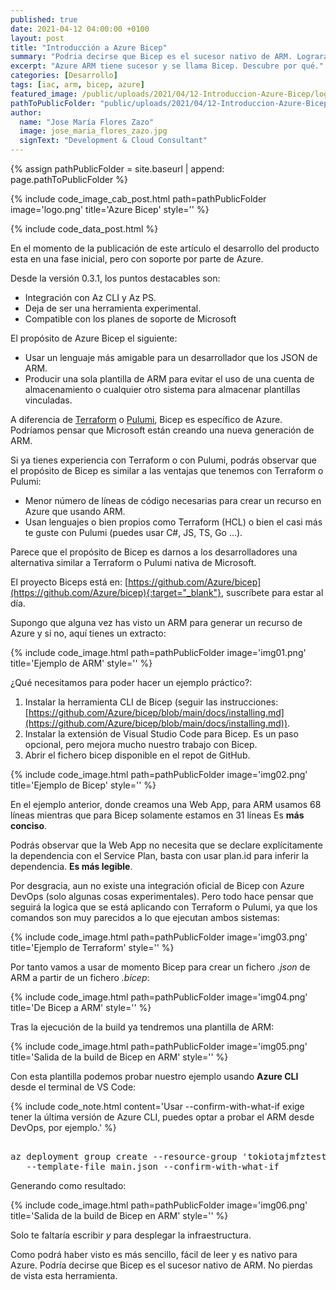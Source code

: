 ```yaml
---
published: true
date: 2021-04-12 04:00:00 +0100
layout: post
title: "Introducción a Azure Bicep"
summary: "Podria decirse que Bicep es el sucesor nativo de ARM. Logrará que nuestra IaC sea más sencilla, amigable y fácil de mantener."
excerpt: "Azure ARM tiene sucesor y se llama Bicep. Descubre por qué."
categories: [Desarrollo]
tags: [iac, arm, bicep, azure]
featured_image: /public/uploads/2021/04/12-Introduccion-Azure-Bicep/logo.png
pathToPublicFolder: "public/uploads/2021/04/12-Introduccion-Azure-Bicep"
author:
  name: "Jose María Flores Zazo"
  image: jose_maria_flores_zazo.jpg
  signText: "Development & Cloud Consultant"
---
```

{% assign pathPublicFolder = site.baseurl | append: page.pathToPublicFolder %}

{% include code_image_cab_post.html path=pathPublicFolder
image='logo.png'
title='Azure Bicep'
style=''
%}

{% include
code_data_post.html
%}

En el momento de la publicación de este artículo el desarrollo del producto esta en una fase inicial, pero con soporte por parte de Azure.

Desde la versión 0.3.1, los puntos destacables son:

*	Integración con Az CLI y Az PS.
*	Deja de ser una herramienta experimental.
* Compatible con los planes de soporte de Microsoft

El propósito de Azure Bicep el siguiente:

* Usar un lenguaje más amigable para un desarrollador que los JSON de ARM.
* Producir una sola plantilla de ARM para evitar el uso de una cuenta de almacenamiento o cualquier otro sistema para almacenar plantillas vinculadas.
  
A diferencia de [Terraform](https://www.terraform.io/) o [Pulumi](https://www.pulumi.com/), Bicep es específico de Azure. Podríamos pensar que Microsoft están creando una nueva generación de ARM.

Si ya tienes experiencia con Terraform o con Pulumi, podrás observar que el propósito de Bicep es similar a las ventajas que tenemos con Terraform o Pulumi: 

* Menor número de líneas de código necesarias para crear un recurso en Azure que usando ARM.
* Usan lenguajes o bien propios como Terraform (HCL) o bien el casi más te guste con Pulumi (puedes usar C#, JS, TS, Go …).

Parece que el propósito de Bicep es darnos a los desarrolladores una alternativa similar a Terraform o Pulumi nativa de Microsoft.

El proyecto Biceps está en: [https://github.com/Azure/bicep](https://github.com/Azure/bicep){:target="_blank"}, suscríbete para estar al día.

Supongo que alguna vez has visto un ARM para generar un recurso de Azure y si no, aquí tienes un extracto:

{% include code_image.html path=pathPublicFolder
image='img01.png'
title='Ejemplo de ARM'
style=''
%}

¿Qué necesitamos para poder hacer un ejemplo práctico?:

1.	Instalar la herramienta CLI de Bicep (seguir las instrucciones: [https://github.com/Azure/bicep/blob/main/docs/installing.md](https://github.com/Azure/bicep/blob/main/docs/installing.md)).
2.	Instalar la extensión de Visual Studio Code para Bicep. Es un paso opcional, pero mejora mucho nuestro trabajo con Bicep.
3.	Abrir el fichero bicep disponible en el repot de GitHub.

{% include code_image.html path=pathPublicFolder
image='img02.png'
title='Ejemplo de Bicep'
style=''
%}

En el ejemplo anterior, donde creamos una Web App, para ARM usamos 68 líneas mientras que para Bicep solamente estamos en 31 líneas Es **más conciso**.

Podrás observar que la Web App no necesita que se declare explícitamente la dependencia con el Service Plan, basta con usar plan.id para inferir la dependencia. **Es más legible**.

Por desgracia, aun no existe una integración oficial de Bicep con Azure DevOps (solo algunas cosas experimentales). Pero todo hace pensar que seguirá la logica que se está aplicando con Terraform o Pulumi, ya que los comandos son muy parecidos a lo que ejecutan ambos sistemas:

{% include code_image.html path=pathPublicFolder
image='img03.png'
title='Ejemplo de Terraform'
style=''
%}

Por tanto vamos a usar de momento Bicep para crear un fichero _.json_ de ARM a partir de un fichero _.bicep_:

{% include code_image.html path=pathPublicFolder
image='img04.png'
title='De Bicep a ARM'
style=''
%}

Tras la ejecución de la build ya tendremos una plantilla de ARM:

{% include code_image.html path=pathPublicFolder
image='img05.png'
title='Salida de la build de Bicep en ARM'
style=''
%}

Con esta plantilla podemos probar nuestro ejemplo usando **Azure CLI** desde el terminal de VS Code:

{% include code_note.html 
content='Usar --confirm-with-what-if exige tener la última versión de Azure CLI, puedes optar a probar el ARM desde DevOps, por ejemplo.' 
%}

<pre data-enlighter-language="Powerhsell">  
az deployment group create --resource-group 'tokiotajmfztest'
   --template-file main.json --confirm-with-what-if
</pre>  

Generando como resultado:

{% include code_image.html path=pathPublicFolder
image='img06.png'
title='Salida de la build de Bicep en ARM'
style=''
%}

Solo te faltaría escribir _y_ para desplegar la infraestructura.

Como podrá haber visto es más sencillo, fácil de leer y es nativo para Azure. Podría decirse que Bicep es el sucesor nativo de ARM. No pierdas de vista esta herramienta.
